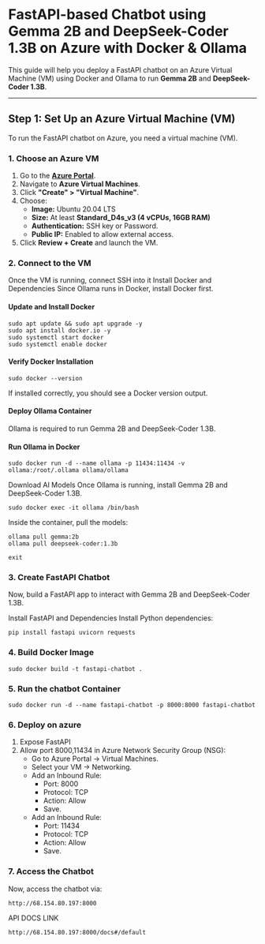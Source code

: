 # FastAPI-based Chatbot using Gemma 2B and DeepSeek-Coder 1.3B on Azure with Docker & Ollama

This guide will help you deploy a FastAPI chatbot on an Azure Virtual Machine (VM) using Docker and Ollama to run **Gemma 2B** and **DeepSeek-Coder 1.3B**.

---

## **Step 1: Set Up an Azure Virtual Machine (VM)**  
To run the FastAPI chatbot on Azure, you need a virtual machine (VM).

### **1. Choose an Azure VM**
1. Go to the **[Azure Portal](https://portal.azure.com)**.
2. Navigate to **Azure Virtual Machines**.
3. Click **"Create" > "Virtual Machine"**.
4. Choose:
   - **Image:** Ubuntu 20.04 LTS
   - **Size:** At least **Standard_D4s_v3 (4 vCPUs, 16GB RAM)**
   - **Authentication:** SSH key or Password.
   - **Public IP:** Enabled to allow external access.
5. Click **Review + Create** and launch the VM.


### **2. Connect to the VM**
Once the VM is running, connect SSH into it
Install Docker and Dependencies
Since Ollama runs in Docker, install Docker first.

#### Update and Install Docker
```
sudo apt update && sudo apt upgrade -y
sudo apt install docker.io -y
sudo systemctl start docker
sudo systemctl enable docker
```

#### Verify Docker Installation

```
sudo docker --version
```

If installed correctly, you should see a Docker version output.


#### Deploy Ollama Container
Ollama is required to run Gemma 2B and DeepSeek-Coder 1.3B.

#### Run Ollama in Docker
```
sudo docker run -d --name ollama -p 11434:11434 -v ollama:/root/.ollama ollama/ollama
```


Download AI Models
Once Ollama is running, install Gemma 2B and DeepSeek-Coder 1.3B.


```
sudo docker exec -it ollama /bin/bash
```

Inside the container,
 pull the models:


```
ollama pull gemma:2b
ollama pull deepseek-coder:1.3b

exit

```



 ### 3. Create FastAPI Chatbot
Now, build a FastAPI app to interact with Gemma 2B and DeepSeek-Coder 1.3B.

Install FastAPI and Dependencies
Install Python dependencies:

```
pip install fastapi uvicorn requests
```
### 4. Build Docker Image

```
sudo docker build -t fastapi-chatbot .
```

### 5. Run the chatbot Container

```
sudo docker run -d --name fastapi-chatbot -p 8000:8000 fastapi-chatbot
```

### 6. Deploy on azure

1. Expose FastAPI
2. Allow port 8000,11434 in Azure Network Security Group (NSG):
    - Go to Azure Portal → Virtual Machines.
    - Select your VM → Networking.
    - Add an Inbound Rule:
         - Port: 8000
         - Protocol: TCP
         -  Action: Allow
         -   Save.
   -  Add an Inbound Rule:
        - Port: 11434
        - Protocol: TCP
        - Action: Allow
       - Save.


### 7. Access the Chatbot
Now, access the chatbot via:
```
http://68.154.80.197:8000

```

API DOCS LINK 

```
http://68.154.80.197:8000/docs#/default
```


